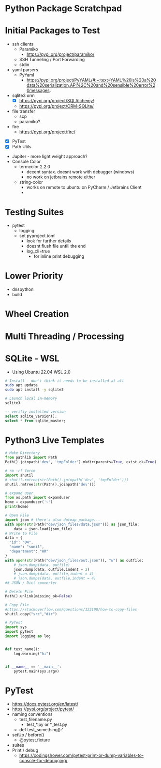 # Python Package Scratchpad

# Initial Packages to Test
* ssh clients
  * Paramiko
    * https://pypi.org/project/paramiko/
  * SSH Tunneling / Port Forwarding
  * stdin
* yaml parsers
  * PyYaml
    * https://pypi.org/project/PyYAML/#:~:text=YAML%20is%20a%20data%20serialization,API%2C%20and%20sensible%20error%20messages.
* sqlite3 orm
  * [x] https://pypi.org/project/SQLAlchemy/
  * https://pypi.org/project/ORM-SQLite/
* file transfer
  * scp
  * paramiko?
* fire
  * https://pypi.org/project/fire/
* [x] PyTest
* [x] Path Utils
* Jupiter - more light weight approach?
* Console Color
  * termcolor 2.2.0
    * decent syntax. doesnt work with debugger (windows)
    * no work on jetbrains remote either
  * string-color
    * works on remote to ubuntu on PyCharm / Jetbrains Client
    * 

# Testing Suites
* pytest
  * logging
  * set pyproject.toml
    * look for further details
    * doesnt flush file untill the end
    * log_cli=true
      * for inline print debugging

# Lower Priority
* dnspython
* build

# Wheel Creation

# Multi Threading / Processing

# SQLite - WSL
* Using Ubuntu 22.04 WSL 2.0
```bash
# Install - don't think it needs to be installed at all
sudo apt update
sudo apt install -y sqlite3

# Launch local in-memory
sqlite3
```
```sql
-- verifiy installed version
select sqlite_version();
select * from sqlite_master;
```

# Python3 Live Templates
```python
# Make Directory
from pathlib import Path
Path().joinpath('dev', 'tmpFolder').mkdir(parents=True, exist_ok=True)

# rm -rf force
import shutil
# shutil.rmtree(str(Path().joinpath('dev', 'tmpFolder')))
shutil.rmtree(str(Path().joinpath('dev')))

# expand user
from os.path import expanduser
home = expanduser('~')
print(home)

# Open File
import json # there's also dotmap package...
with open(str(Path("dev/json_files/data.json"))) as json_file:
    data = json.load(json_file)
# Write to File
data = {
  "id": "04", 
  "name": "sunil", 
  "department": "HR"   
}
with open(str(Path("dev/json_files/out.json")), "w") as outfile:
    # json.dump(data, outfile)
    json.dump(data, outfile,indent = 2)
    # json.dump(data, outfile,indent = 4)
    # json.dumps(data, outfile,indent = 4)
## JSON / Dict converter

# Delete File
Path().unlink(missing_ok=False)

# Copy File
#https://stackoverflow.com/questions/123198/how-to-copy-files
shutil.copy("src","dir")

# PyTest
import sys
import pytest
import logging as log


def test_name():
    log.warning("hi")


if __name__ == '__main__':
    pytest.main(sys.argv)


```

# PyTest
* https://docs.pytest.org/en/latest/
* https://pypi.org/project/pytest/
* naming conventions
  * test_filename.py
    * test_*.py or *_test.py
  * def test_something():'
* setUp / before()
  * @pytest.fixture
* suites
* Print / debug
  * https://codingshower.com/pytest-print-or-dump-variables-to-console-for-debugging/
